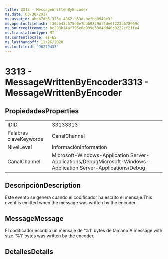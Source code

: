 ```yaml
---
title: 3313 - MessageWrittenByEncoder
ms.date: 03/30/2017
ms.assetid: abdb7db5-373e-4862-b53d-befbb0949e32
ms.openlocfilehash: f30cb43c575e0e7bbb9879df2de6f223c678969c
ms.sourcegitcommit: bc293b14af795e0e999e3304dd40c0222cf2ffe4
ms.translationtype: MT
ms.contentlocale: es-ES
ms.lasthandoff: 11/26/2020
ms.locfileid: "96279433"
---
```

# <a name="3313---messagewrittenbyencoder"></a><span data-ttu-id="75e25-102">3313 - MessageWrittenByEncoder</span><span class="sxs-lookup"><span data-stu-id="75e25-102">3313 - MessageWrittenByEncoder</span></span>

## <a name="properties"></a><span data-ttu-id="75e25-103">Propiedades</span><span class="sxs-lookup"><span data-stu-id="75e25-103">Properties</span></span>  
  
|||  
|-|-|  
|<span data-ttu-id="75e25-104">ID</span><span class="sxs-lookup"><span data-stu-id="75e25-104">ID</span></span>|<span data-ttu-id="75e25-105">3313</span><span class="sxs-lookup"><span data-stu-id="75e25-105">3313</span></span>|  
|<span data-ttu-id="75e25-106">Palabras clave</span><span class="sxs-lookup"><span data-stu-id="75e25-106">Keywords</span></span>|<span data-ttu-id="75e25-107">Canal</span><span class="sxs-lookup"><span data-stu-id="75e25-107">Channel</span></span>|  
|<span data-ttu-id="75e25-108">Nivel</span><span class="sxs-lookup"><span data-stu-id="75e25-108">Level</span></span>|<span data-ttu-id="75e25-109">Información</span><span class="sxs-lookup"><span data-stu-id="75e25-109">Information</span></span>|  
|<span data-ttu-id="75e25-110">Canal</span><span class="sxs-lookup"><span data-stu-id="75e25-110">Channel</span></span>|<span data-ttu-id="75e25-111">Microsoft-Windows-Application Server-Applications/Debug</span><span class="sxs-lookup"><span data-stu-id="75e25-111">Microsoft-Windows-Application Server-Applications/Debug</span></span>|  
  
## <a name="description"></a><span data-ttu-id="75e25-112">Descripción</span><span class="sxs-lookup"><span data-stu-id="75e25-112">Description</span></span>  

 <span data-ttu-id="75e25-113">Este evento se genera cuando el codificador ha escrito el mensaje.</span><span class="sxs-lookup"><span data-stu-id="75e25-113">This event is emitted when the message was written by the encoder.</span></span>  
  
## <a name="message"></a><span data-ttu-id="75e25-114">Message</span><span class="sxs-lookup"><span data-stu-id="75e25-114">Message</span></span>  

 <span data-ttu-id="75e25-115">El codificador escribió un mensaje de '%1' bytes de tamaño.</span><span class="sxs-lookup"><span data-stu-id="75e25-115">A message with size '%1' bytes was written by the encoder.</span></span>  
  
## <a name="details"></a><span data-ttu-id="75e25-116">Detalles</span><span class="sxs-lookup"><span data-stu-id="75e25-116">Details</span></span>
